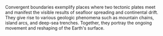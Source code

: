 
Convergent boundaries exemplify places where two tectonic plates meet and manifest the visible results of seafloor spreading and continental drift. They give rise to various geologic phenomena such as mountain chains, island arcs, and deep-sea trenches. Together, they portray the ongoing movement and reshaping of the Earth's surface.

